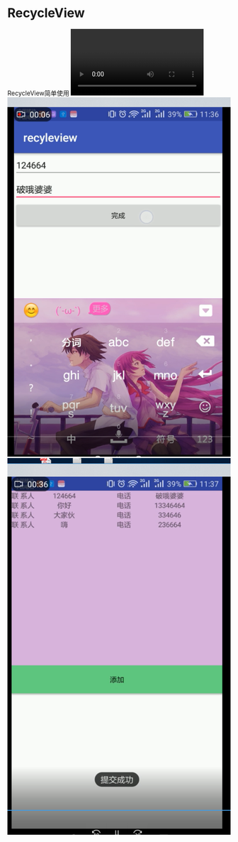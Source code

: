 # RecycleView
RecycleView简单使用
![效果图](http://github.com/Janain/RecycleView/raw/master/image_display/img_display.mp4)
![001](http://github.com/Janain/RecycleView/raw/master/image_display/001.png)
![002](http://github.com/Janain/RecycleView/raw/master/image_display/002.png)